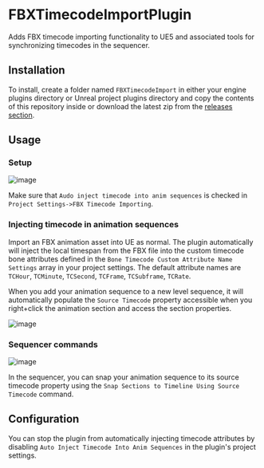 # FBXTimecodeImportPlugin
 Adds FBX timecode importing functionality to UE5 and associated tools for synchronizing timecodes in the sequencer.


## Installation

To install, create a folder named `FBXTimecodeImport` in either your engine plugins directory or Unreal project plugins directory and copy the contents of this repository inside or download the latest zip from the [releases section](https://github.com/Mystfit/FBXTimecodeImporter/releases).

## Usage

### Setup

![image](https://user-images.githubusercontent.com/795851/206091983-89c958e3-ff52-4ab3-834e-ff50971fe92d.png)

Make sure that `Audo inject timecode into anim sequences` is checked in `Project Settings->FBX Timecode Importing`.

### Injecting timecode in animation sequences
Import an FBX animation asset into UE as normal. The plugin automatically will inject the local timespan from the FBX file into the custom timecode bone attributes defined in the `Bone Timecode Custom Attribute Name Settings` array in your project settings. The default attribute names are `TCHour`, `TCMinute`, `TCSecond`, `TCFrame`, `TCSubframe`, `TCRate`.

When you add your animation sequence to a new level sequence, it will automatically populate the `Source Timecode` property accessible when you right+click the animation section and access the section properties.

![image](https://user-images.githubusercontent.com/795851/206092634-af38b2fa-171a-47d6-b62c-d1b21ecf999b.png)


### Sequencer commands

![image](https://user-images.githubusercontent.com/795851/206092328-ab04f82f-be50-4156-90ce-620a2ff75136.png)

In the sequencer, you can snap your animation sequence to its source timecode property using the `Snap Sections to Timeline Using Source Timecode` command.

## Configuration

You can stop the plugin from automatically injecting timecode attributes by disabling `Auto Inject Timecode Into Anim Sequences` in the plugin's project settings.

